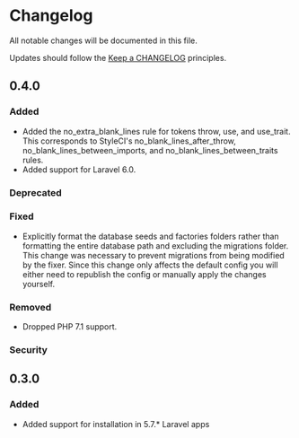 # Changelog

All notable changes will be documented in this file.

Updates should follow the [Keep a CHANGELOG](http://keepachangelog.com/) principles.

## 0.4.0

### Added

- Added the no_extra_blank_lines rule for tokens throw, use, and use_trait. This corresponds to StyleCI's no_blank_lines_after_throw, no_blank_lines_between_imports, and no_blank_lines_between_traits
rules.
- Added support for Laravel 6.0.

### Deprecated

### Fixed

- Explicitly format the database seeds and factories folders rather than formatting the entire database path and excluding the migrations folder. This change was necessary to prevent migrations from being modified by the fixer. Since this change only affects the default config you will either need to republish the config or manually apply the changes yourself.

### Removed

- Dropped PHP 7.1 support.

### Security

## 0.3.0

### Added

- Added support for installation in 5.7.* Laravel apps
